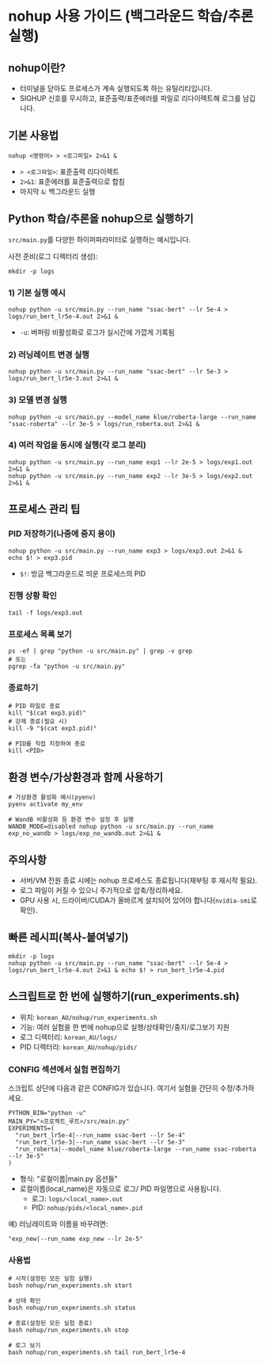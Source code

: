 # nohup 사용 가이드 (백그라운드 학습/추론 실행)

## nohup이란?
- 터미널을 닫아도 프로세스가 계속 실행되도록 하는 유틸리티입니다.
- SIGHUP 신호를 무시하고, 표준출력/표준에러를 파일로 리다이렉트해 로그를 남깁니다.

## 기본 사용법
```
nohup <명령어> > <로그파일> 2>&1 &
```
- `> <로그파일>`: 표준출력 리다이렉트
- `2>&1`: 표준에러를 표준출력으로 합침
- 마지막 `&`: 백그라운드 실행

## Python 학습/추론을 nohup으로 실행하기
`src/main.py`를 다양한 하이퍼파라미터로 실행하는 예시입니다.

사전 준비(로그 디렉터리 생성):
```
mkdir -p logs
```

### 1) 기본 실행 예시
```
nohup python -u src/main.py --run_name "ssac-bert" --lr 5e-4 > logs/run_bert_lr5e-4.out 2>&1 &
```
- `-u`: 버퍼링 비활성화로 로그가 실시간에 가깝게 기록됨

### 2) 러닝레이트 변경 실행
```
nohup python -u src/main.py --run_name "ssac-bert" --lr 5e-3 > logs/run_bert_lr5e-3.out 2>&1 &
```

### 3) 모델 변경 실행
```
nohup python -u src/main.py --model_name klue/roberta-large --run_name "ssac-roberta" --lr 3e-5 > logs/run_roberta.out 2>&1 &
```

### 4) 여러 작업을 동시에 실행(각 로그 분리)
```
nohup python -u src/main.py --run_name exp1 --lr 2e-5 > logs/exp1.out 2>&1 &
nohup python -u src/main.py --run_name exp2 --lr 3e-5 > logs/exp2.out 2>&1 &
```

## 프로세스 관리 팁

### PID 저장하기(나중에 중지 용이)
```
nohup python -u src/main.py --run_name exp3 > logs/exp3.out 2>&1 & echo $! > exp3.pid
```
- `$!`: 방금 백그라운드로 띄운 프로세스의 PID

### 진행 상황 확인
```
tail -f logs/exp3.out
```

### 프로세스 목록 보기
```
ps -ef | grep "python -u src/main.py" | grep -v grep
# 또는
pgrep -fa "python -u src/main.py"
```

### 종료하기
```
# PID 파일로 종료
kill "$(cat exp3.pid)"
# 강제 종료(필요 시)
kill -9 "$(cat exp3.pid)"

# PID를 직접 지정하여 종료
kill <PID>
```

## 환경 변수/가상환경과 함께 사용하기
```
# 가상환경 활성화 예시(pyenv)
pyenv activate my_env

# WandB 비활성화 등 환경 변수 설정 후 실행
WANDB_MODE=disabled nohup python -u src/main.py --run_name exp_no_wandb > logs/exp_no_wandb.out 2>&1 &
```

## 주의사항
- 서버/VM 전원 종료 시에는 nohup 프로세스도 종료됩니다(재부팅 후 재시작 필요).
- 로그 파일이 커질 수 있으니 주기적으로 압축/정리하세요.
- GPU 사용 시, 드라이버/CUDA가 올바르게 설치되어 있어야 합니다(`nvidia-smi`로 확인).

## 빠른 레시피(복사-붙여넣기)
```
mkdir -p logs
nohup python -u src/main.py --run_name "ssac-bert" --lr 5e-4 > logs/run_bert_lr5e-4.out 2>&1 & echo $! > run_bert_lr5e-4.pid
```

## 스크립트로 한 번에 실행하기(run_experiments.sh)
- 위치: `korean_AU/nohup/run_experiments.sh`
- 기능: 여러 실험을 한 번에 nohup으로 실행/상태확인/중지/로그보기 지원
- 로그 디렉터리: `korean_AU/logs/`
- PID 디렉터리: `korean_AU/nohup/pids/`

### CONFIG 섹션에서 실험 편집하기
스크립트 상단에 다음과 같은 CONFIG가 있습니다. 여기서 실험을 간단히 수정/추가하세요.
```
PYTHON_BIN="python -u"
MAIN_PY="<프로젝트_루트>/src/main.py"
EXPERIMENTS=(
  "run_bert_lr5e-4|--run_name ssac-bert --lr 5e-4"
  "run_bert_lr5e-3|--run_name ssac-bert --lr 5e-3"
  "run_roberta|--model_name klue/roberta-large --run_name ssac-roberta --lr 3e-5"
)
```
- 형식: "로컬이름|main.py 옵션들"
- 로컬이름(local_name)은 자동으로 로그/ PID 파일명으로 사용됩니다.
  - 로그: `logs/<local_name>.out`
  - PID: `nohup/pids/<local_name>.pid`

예) 러닝레이트와 이름을 바꾸려면:
```
"exp_new|--run_name exp_new --lr 2e-5"
```

### 사용법
```
# 시작(설정된 모든 실험 실행)
bash nohup/run_experiments.sh start

# 상태 확인
bash nohup/run_experiments.sh status

# 종료(설정된 모든 실험 종료)
bash nohup/run_experiments.sh stop

# 로그 보기
bash nohup/run_experiments.sh tail run_bert_lr5e-4
```

